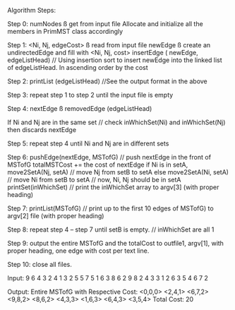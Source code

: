 Algorithm Steps:

Step 0: numNodes ß get from input file
  Allocate and initialize all the members in PrimMST class accordingly
  
Step 1: <Ni, Nj, edgeCost> ß read from input file
  newEdge ß create an undirectedEdge and fill with <Ni, Nj, cost>
  insertEdge ( newEdge, edgeListHead) // Using insertion sort to insert newEdge into the linked list of
  edgeListHead. In ascending order by the cost
  
Step 2: printList (edgeListHead) //See the output format in the above

Step 3: repeat step 1 to step 2 until the input file is empty

Step 4: nextEdge ß removedEdge (edgeListHead)

  If Ni and Nj are in the same set // check inWhichSet(Ni) and inWhichSet(Nj)
  then discards nextEdge

Step 5: repeat step 4 until Ni and Nj are in different sets

Step 6: pushEdge(nextEdge, MSTofG) // push nextEdge in the front of MSTofG
  totalMSTCost += the cost of nextEdge
  if Ni is in setA,
  move2SetA(Nj, setA) // move Nj from setB to setA
  else
  move2SetA(Ni, setA) // move Ni from setB to setA
  // now, Ni, Nj should be in setA
  printSet(inWhichSet) // print the inWhichSet array to argv[3] (with proper heading)

Step 7: printList(MSTofG) // print up to the first 10 edges of MSTofG) to argv[2] file (with proper heading)

Step 8: repeat step 4 – step 7 until setB is empty. // inWhichSet are all 1

Step 9: output the entire MSTofG and the totalCost to outfile1, argv[1], with proper heading, one edge with cost
  per text line.

Step 10: close all files.

Input:
9
6 4 3
2 4 1
3 2 5
5 7 5
1 6 3
8 6 2
9 8 2
4 3 3
1 2 6
3 5 4
6 7 2


Output:
Entire MSTofG with Respective Cost:
<0,0,0>
<2,4,1>
<6,7,2>
<9,8,2>
<8,6,2>
<4,3,3>
<1,6,3>
<6,4,3>
<3,5,4>
Total Cost: 20
